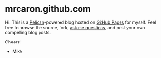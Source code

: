 # mrcaron.github.com

Hi. This is a [Pelican](http://github.com/ametaireau/pelican)-powered blog
hosted on [GitHub Pages](http://pages.github.com) for myself. Feel free to
browse the source, fork, [ask me questions](http://twitter.com/radman), and
post your own compelling blog posts.

Cheers!

- Mike
